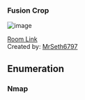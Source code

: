 ### Fusion Crop

![image](https://user-images.githubusercontent.com/5285547/122137683-1f656e00-ce3d-11eb-9e38-8ad66e83b6ee.png)

[Room Link](https://tryhackme.com/room/fusioncorp)  
Created by: [MrSeth6797](https://tryhackme.com/p/MrSeth6797)

## Enumeration

### Nmap
